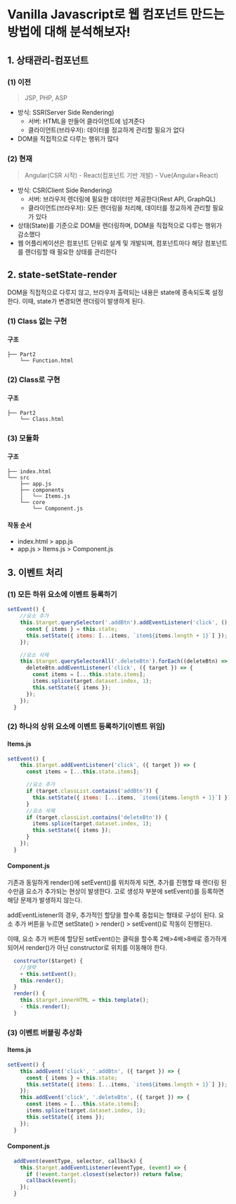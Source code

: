 # Vanilla Javascript로 웹 컴포넌트 만드는 방법에 대해 분석해보자!

## 1. 상태관리-컴포넌트

### (1) 이전

> JSP, PHP, ASP

- 방식: SSR(Server Side Rendering)
  - 서버: HTML을 만들어 클라이언트에 넘겨준다
  - 클라이언트(브라우저): 데이터를 정교하게 관리할 필요가 없다
- DOM을 직접적으로 다루는 행위가 많다

### (2) 현재

> Angular(CSR 시작) - React(컴포넌트 기반 개발) - Vue(Angular+React)

- 방식: CSR(Client Side Rendering)
  - 서버: 브라우저 렌더링에 필요한 데이터만 제공한다(Rest API, GraphQL)
  - 클라이언트(브라우저): 모든 렌더링을 처리해, 데이터를 정교하게 관리할 필요가 있다
- 상태(State)를 기준으로 DOM을 렌더링하며, DOM을 직접적으로 다루는 행위가 감소했다
- 웹 어플리케이션은 컴포넌트 단위로 설계 및 개발되며, 컴포넌트마다 해당 컴포넌트를 렌더링할 때 필요한 상태를 관리한다

## 2. state-setState-render

DOM을 직접적으로 다루지 않고, 브라우저 출력되는 내용은 state에 종속되도록 설정한다. 이때, state가 변경되면 렌더링이 발생하게 된다.

### (1) Class 없는 구현

#### 구조

```
├── Part2
    └── Function.html
```

### (2) Class로 구현

#### 구조

```
├── Part2
    └── Class.html
```

### (3) 모듈화

#### 구조

```
├── index.html
└── src
    ├── app.js
    ├── components
    │   └── Items.js
    └── core
        └── Component.js

```

#### 작동 순서

- index.html > app.js
- app.js > Items.js > Component.js

## 3. 이벤트 처리

### (1) 모든 하위 요소에 이벤트 등록하기

```js
setEvent() {
    //요소 추가
    this.$target.querySelector('.addBtn').addEventListener('click', () => {
      const { items } = this.state;
      this.setState({ items: [...items, `item${items.length + 1}`] });
    });

    //요소 삭제
    this.$target.querySelectorAll('.deleteBtn').forEach((deleteBtn) => {
      deleteBtn.addEventListener('click', ({ target }) => {
        const items = [...this.state.items];
        items.splice(target.dataset.index, 1);
        this.setState({ items });
      });
    });
  }
```

### (2) 하나의 상위 요소에 이벤트 등록하기(이벤트 위임)

#### Items.js

```js
setEvent() {
    this.$target.addEventListener('click', ({ target }) => {
      const items = [...this.state.items];

      //요소 추가
      if (target.classList.contains('addBtn')) {
        this.setState({ items: [...items, `item${items.length + 1}`] });
      }
      //요소 삭제
      if (target.classList.contains('deleteBtn')) {
        items.splice(target.dataset.index, 1);
        this.setState({ items });
      }
    });
  }
```

#### Component.js

기존과 동일하게 render()에 setEvent()를 위치하게 되면, 추가를 진행할 때 렌더링 된 수만큼 요소가 추가되는 현상이 발생한다.
고로 생성자 부분에 setEvent()를 등록하면 해당 문제가 발생하지 않는다.

addEventListener의 경우, 추가적인 할당을 할수록 중첩되는 형태로 구성이 된다. 요소 추가 버튼을 누르면 setState() > render() > setEvent()로 작동이 진행된다.

이때, 요소 추가 버튼에 할당된 setEvent()는 클릭을 할수록 2배>4배>8배로 증가하게 되어서 render()가 아닌 constructor로 위치를 이동해야 한다.

```js
  constructor($target) {
    //생략
    + this.setEvent();
    this.render();
  }
  render() {
    this.$target.innerHTML = this.template();
    - this.render();
  }
```

### (3) 이벤트 버블링 추상화

#### Items.js

```js
setEvent() {
    this.addEvent('click', '.addBtn', ({ target }) => {
      const { items } = this.state;
      this.setState({ items: [...items, `item${items.length + 1}`] });
    });
    this.addEvent('click', '.deleteBtn', ({ target }) => {
      const items = [...this.state.items];
      items.splice(target.dataset.index, 1);
      this.setState({ items });
    });
  }
```

#### Component.js

```js
  addEvent(eventType, selector, callback) {
    this.$target.addEventListener(eventType, (event) => {
      if (!event.target.closest(selector)) return false;
      callback(event);
    });
  }
```
